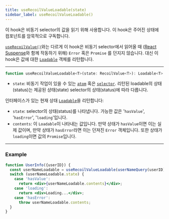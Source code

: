 ```yaml
---
title: useRecoilValueLoadable(state)
sidebar_label: useRecoilValueLoadable()
---
```


이 hook은 비동기 selector의 값을 읽기 위해 사용합니다. 이 hook은 주어진 상태에 컴포넌트를 암묵적으로 구독합니다.

[`useRecoilValue()`](/docs/api-reference/core/useRecoilValue)와는 다르게 이 hook은 비동기 selector에서 읽어올 때 ([React Suspense](https://react.dev/reference/react/Suspense)와 함께 작동하기 위해) `Error` 혹은 `Promise` 를 던지지 않습니다. 대신 이 hook은 값에 대한 [`Loadable`](/docs/api-reference/core/Loadable) 객체를 리턴합니다.

---

```jsx
function useRecoilValueLoadable<T>(state: RecoilValue<T>): Loadable<T>
```
- `state`: 비동기 작업이 있을 수 있는 [`atom`](/docs/api-reference/core/atom) 혹은 [`selector`](/docs/api-reference/core/selector). 리턴된 loadable의 상태(status)는 제공된 상태(state) selector의 상태(status)에 따라 다릅니다.

인터페이스가 있는 현재 상태 [`Loadable`](/docs/api-reference/core/Loadable)을 리턴합니다:

- `state`: selector의 상태(status)를 나타냅니다. 가능한 값은 '`hasValue`', '`hasError`', '`loading`'입니다.
- `contents`: 이 `Loadable`이 나타내는 값입니다. 만약 상태가 `hasValue`이면 이는 실제 값이며, 만약 상태가 `hasError`라면 이는 던져진 `Error` 객체입니다. 또한 상태가 `loading`이면 값의 `Promise`입니다.

---

### Example

```jsx
function UserInfo({userID}) {
  const userNameLoadable = useRecoilValueLoadable(userNameQuery(userID));
  switch (userNameLoadable.state) {
    case 'hasValue':
      return <div>{userNameLoadable.contents}</div>;
    case 'loading':
      return <div>Loading...</div>;
    case 'hasError':
      throw userNameLoadable.contents;
  }
}

```